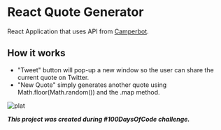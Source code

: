 # React Quote Generator

React Application that uses API from [Camperbot](https://github.com/freeCodeCamp-Montreal/camperbot).

## How it works
- "Tweet" button will pop-up a new window so the user can share the current quote on Twitter.
- "New Quote" simply generates another quote using Math.floor(Math.random()) and the .map method.

![plat](https://user-images.githubusercontent.com/48876996/61717341-bbe86980-ad15-11e9-8768-1e89761c9e82.png)


_**This project was created during #100DaysOfCode challenge.**_
